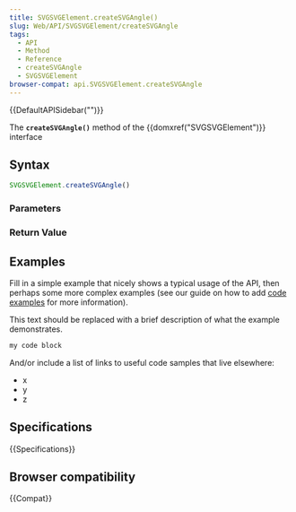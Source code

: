 ```yaml
---
title: SVGSVGElement.createSVGAngle()
slug: Web/API/SVGSVGElement/createSVGAngle
tags:
  - API
  - Method
  - Reference
  - createSVGAngle
  - SVGSVGElement
browser-compat: api.SVGSVGElement.createSVGAngle
---
```

{{DefaultAPISidebar("")}}

The **`createSVGAngle()`** method of the {{domxref("SVGSVGElement")}} interface 

## Syntax

```js
SVGSVGElement.createSVGAngle()
```

### Parameters



### Return Value



## Examples

Fill in a simple example that nicely shows a typical usage of the API, then perhaps some more complex examples (see our guide on how to add [code examples](/en-US/docs/MDN/Contribute/Structures/Code_examples) for more information).

This text should be replaced with a brief description of what the example demonstrates.

```js
my code block
```

And/or include a list of links to useful code samples that live elsewhere:

*   x
*   y
*   z

## Specifications

{{Specifications}}

## Browser compatibility

{{Compat}}


